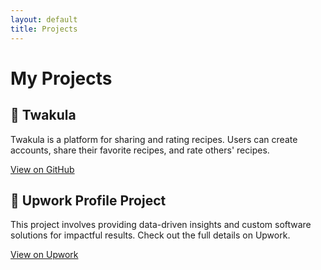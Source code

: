 ```yaml
---
layout: default
title: Projects
---
```


<div class="projects">
  <h1>My Projects</h1>
  <div class="project">
    <h2>🍲 Twakula <i class="fab fa-github"></i></h2>
    <p>Twakula is a platform for sharing and rating recipes. Users can create accounts, share their favorite recipes, and rate others' recipes.</p>
    <a href="https://github.com/khayo254/twakula_backend" target="_blank">View on GitHub</a>
  </div>
  <div class="project">
    <h2>💼 Upwork Profile Project <i class="fab fa-upwork"></i></h2>
    <p>This project involves providing data-driven insights and custom software solutions for impactful results. Check out the full details on Upwork.</p>
    <a href="https://www.upwork.com/services/product/writing-translation-data-driven-insights-and-custom-software-for-impactful-results-1828498353387777246" target="_blank">View on Upwork</a>
  </div>
  <!-- Add more projects as needed -->
</div>

